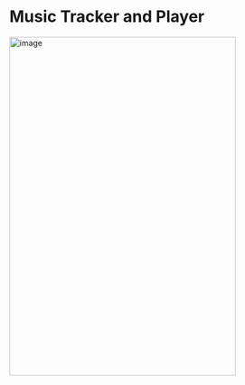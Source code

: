 # Music Tracker and Player

<img width="400" height="598" alt="image" src="https://github.com/user-attachments/assets/2fb8ca90-8357-42b8-8876-c4d9fedac115" />
